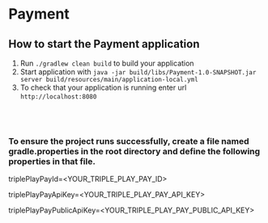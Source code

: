 # Payment

How to start the Payment application
---

1. Run `./gradlew clean build` to build your application
1. Start application with `java -jar build/libs/Payment-1.0-SNAPSHOT.jar server build/resources/main/application-local.yml`
1. To check that your application is running enter url `http://localhost:8080`

<br><br>

<h3>To ensure the project runs successfully, create a file named gradle.properties in the root directory and define the following properties in that file.</h3>

<p>triplePlayPayId=&lt;YOUR_TRIPLE_PLAY_PAY_ID&gt;</p>
<p>triplePlayPayApiKey=&lt;YOUR_TRIPLE_PLAY_PAY_API_KEY&gt;</p>
<p>triplePlayPayPublicApiKey=&lt;YOUR_TRIPLE_PLAY_PAY_PUBLIC_API_KEY&gt;</p>